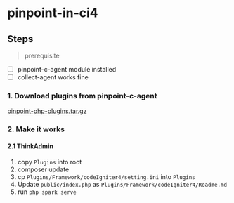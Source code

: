 # pinpoint-in-ci4

## Steps

> prerequisite 

- [ ] pinpoint-c-agent module installed
- [ ] collect-agent works fine

### 1. Download plugins from pinpoint-c-agent

[ pinpoint-php-plugins.tar.gz ](https://github.com/pinpoint-apm/pinpoint-c-agent/releases/download/v0.4.0/pinpoint-php-plugins-v0.4.0.zip)

### 2. Make it works

#### 2.1 ThinkAdmin

1. copy `Plugins` into root
2. composer update
3. cp `Plugins/Framework/codeIgniter4/setting.ini` into `Plugins`
4. Update `public/index.php` as `Plugins/Framework/codeIgniter4/Readme.md`
5. run `php spark serve`
